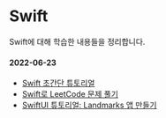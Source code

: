 # Swift

Swift에 대해 학습한 내용들을 정리합니다.

#### 2022-06-23

- [Swift 초간단 튜토리얼](https://github.com/TGT-SWM/Study/tree/woody/Swift/woody/220623-swift-tutorial)
- [Swift로 LeetCode 문제 풀기](https://github.com/TGT-SWM/Study/tree/woody/Swift/woody/220623-swift-leetcode)
- [SwiftUI 튜토리얼: Landmarks 앱 만들기](https://github.com/TGT-SWM/Study/tree/woody/Swift/woody/Landmarks)
